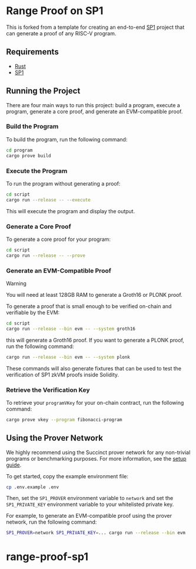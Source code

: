 # Range Proof on SP1

This is forked from a template for creating an end-to-end [SP1](https://github.com/succinctlabs/sp1) project
that can generate a proof of any RISC-V program.

## Requirements

- [Rust](https://rustup.rs/)
- [SP1](https://docs.succinct.xyz/getting-started/install.html)

## Running the Project

There are four main ways to run this project: build a program, execute a program, generate a core proof, and
generate an EVM-compatible proof.

### Build the Program

To build the program, run the following command:

```sh
cd program
cargo prove build
```

### Execute the Program

To run the program without generating a proof:

```sh
cd script
cargo run --release -- --execute
```

This will execute the program and display the output.

### Generate a Core Proof

To generate a core proof for your program:

```sh
cd script
cargo run --release -- --prove
```

### Generate an EVM-Compatible Proof

> [!WARNING]
> You will need at least 128GB RAM to generate a Groth16 or PLONK proof.

To generate a proof that is small enough to be verified on-chain and verifiable by the EVM:

```sh
cd script
cargo run --release --bin evm -- --system groth16
```

this will generate a Groth16 proof. If you want to generate a PLONK proof, run the following command:

```sh
cargo run --release --bin evm -- --system plonk
```

These commands will also generate fixtures that can be used to test the verification of SP1 zkVM proofs
inside Solidity.

### Retrieve the Verification Key

To retrieve your `programVKey` for your on-chain contract, run the following command:

```sh
cargo prove vkey --program fibonacci-program
```

## Using the Prover Network

We highly recommend using the Succinct prover network for any non-trivial programs or benchmarking purposes. For more information, see the [setup guide](https://docs.succinct.xyz/generating-proofs/prover-network.html).

To get started, copy the example environment file:

```sh
cp .env.example .env
```

Then, set the `SP1_PROVER` environment variable to `network` and set the `SP1_PRIVATE_KEY`
environment variable to your whitelisted private key.

For example, to generate an EVM-compatible proof using the prover network, run the following
command:

```sh
SP1_PROVER=network SP1_PRIVATE_KEY=... cargo run --release --bin evm
```
# range-proof-sp1
